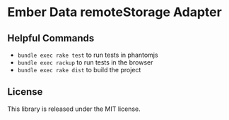 # Ember Data remoteStorage Adapter

## Helpful Commands

* `bundle exec rake test` to run tests in phantomjs
* `bundle exec rackup` to run tests in the browser
* `bundle exec rake dist` to build the project

## License

This library is released under the MIT license.
